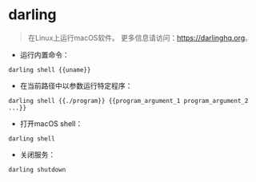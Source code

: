 # darling

> 在Linux上运行macOS软件。
> 更多信息请访问：<https://darlinghq.org>。

- 运行内置命令：

`darling shell {{uname}}`

- 在当前路径中以参数运行特定程序：

`darling shell {{./program}} {{program_argument_1 program_argument_2 ...}}`

- 打开macOS shell：

`darling shell`

- 关闭服务：

`darling shutdown`
